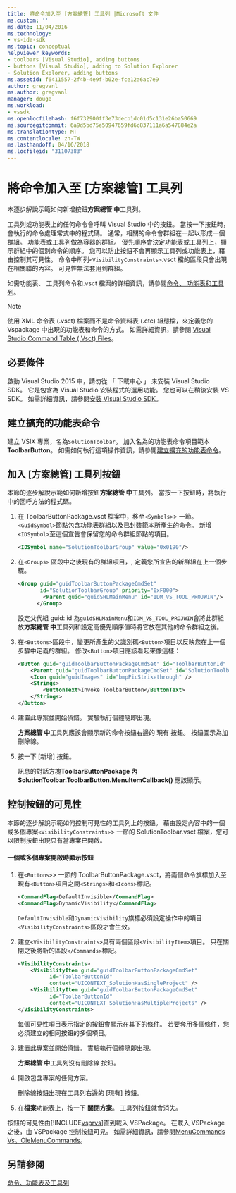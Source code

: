 ```yaml
---
title: 將命令加入至 [方案總管] 工具列 |Microsoft 文件
ms.custom: ''
ms.date: 11/04/2016
ms.technology:
- vs-ide-sdk
ms.topic: conceptual
helpviewer_keywords:
- toolbars [Visual Studio], adding buttons
- buttons [Visual Studio], adding to Solution Explorer
- Solution Explorer, adding buttons
ms.assetid: f6411557-2f4b-4e9f-b02e-fce12a6ac7e9
author: gregvanl
ms.author: gregvanl
manager: douge
ms.workload:
- vssdk
ms.openlocfilehash: f6f732900ff3e73decb1dc01d5c131e26ba50669
ms.sourcegitcommit: 6a9d5bd75e50947659fd6c837111a6a547884e2a
ms.translationtype: MT
ms.contentlocale: zh-TW
ms.lasthandoff: 04/16/2018
ms.locfileid: "31107383"
---
```

# <a name="adding-a-command-to-the-solution-explorer-toolbar"></a>將命令加入至 [方案總管] 工具列
本逐步解說示範如何新增按鈕**方案總管 中**工具列。  
  
 工具列或功能表上的任何命令會呼叫 Visual Studio 中的按鈕。 當按一下按鈕時，會執行的命令處理常式中的程式碼。 通常，相關的命令會群組在一起以形成一個群組。 功能表或工具列做為容器的群組。 優先順序會決定功能表或工具列上，顯示群組中的個別命令的順序。 您可以防止按鈕不會再顯示工具列或功能表上，藉由控制其可見性。 命令中所列`<VisibilityConstraints>`.vsct 檔的區段只會出現在相關聯的內容。 可見性無法套用到群組。  
  
 如需功能表、 工具列命令和.vsct 檔案的詳細資訊，請參閱[命令、 功能表和工具列](../extensibility/internals/commands-menus-and-toolbars.md)。  
  
> [!NOTE]
>  使用 XML 命令表 (.vsct) 檔案而不是命令資料表 (.ctc) 組態檔，來定義您的 Vspackage 中出現的功能表和命令的方式。 如需詳細資訊，請參閱 [Visual Studio Command Table (.Vsct) Files](../extensibility/internals/visual-studio-command-table-dot-vsct-files.md)。  
  
## <a name="prerequisites"></a>必要條件  
 啟動 Visual Studio 2015 中，請勿從 「 下載中心 」 未安裝 Visual Studio SDK。 它是包含為 Visual Studio 安裝程式的選用功能。 您也可以在稍後安裝 VS SDK。 如需詳細資訊，請參閱[安裝 Visual Studio SDK](../extensibility/installing-the-visual-studio-sdk.md)。  
  
## <a name="creating-an-extension-with-a-menu-command"></a>建立擴充的功能表命令  
 建立 VSIX 專案，名為`SolutionToolbar`。 加入名為的功能表命令項目範本**ToolbarButton**。 如需如何執行這項操作資訊，請參閱[建立擴充的功能表命令](../extensibility/creating-an-extension-with-a-menu-command.md)。  
  
## <a name="adding-a-button-to-the-solution-explorer-toolbar"></a>加入 [方案總管] 工具列按鈕  
 本節的逐步解說示範如何新增按鈕**方案總管 中**工具列。 當按一下按鈕時，將執行中的回呼方法的程式碼。  
  
1.  在 ToolbarButtonPackage.vsct 檔案中，移至`<Symbols>`> 一節。 `<GuidSymbol>`節點包含功能表群組以及已封裝範本所產生的命令。 新增`<IDSymbol>`至這個宣告會保留您的命令群組節點的項目。  
  
    ```xml  
    <IDSymbol name="SolutionToolbarGroup" value="0x0190"/>  
    ```  
  
2.  在`<Groups>` 區段中之後現有的群組項目，, 定義您所宣告的新群組在上一個步驟。  
  
    ```xml  
    <Group guid="guidToolbarButtonPackageCmdSet"  
           id="SolutionToolbarGroup" priority="0xF000">  
            <Parent guid="guidSHLMainMenu" id="IDM_VS_TOOL_PROJWIN"/>  
          </Group>  
    ```  
  
     設定父代組 guid: id 為`guidSHLMainMenu`和`IDM_VS_TOOL_PROJWIN`會將此群組放**方案總管 中**工具列和設定高優先順序值時將它放在其他的命令群組之後。  
  
3.  在`<Buttons>`區段中，變更所產生的父識別碼`<Button>`項目以反映您在上一個步驟中定義的群組。 修改`<Button>`項目應該看起來像這樣：  
  
    ```xml  
    <Button guid="guidToolbarButtonPackageCmdSet" id="ToolbarButtonId" priority="0x0100" type="Button">  
        <Parent guid="guidToolbarButtonPackageCmdSet" id="SolutionToolbarGroup" />  
        <Icon guid="guidImages" id="bmpPicStrikethrough" />  
        <Strings>  
            <ButtonText>Invoke ToolbarButton</ButtonText>  
        </Strings>  
    </Button>  
    ```  
  
4.  建置此專案並開始偵錯。 實驗執行個體隨即出現。  
  
     **方案總管 中**工具列應該會顯示新的命令按鈕右邊的 現有 按鈕。 按鈕圖示為加刪除線。  
  
5.  按一下 [新增] 按鈕。  
  
     訊息的對話方塊**ToolbarButtonPackage 內 SolutionToolbar.ToolbarButton.MenuItemCallback()** 應該顯示。  
  
## <a name="controlling-the-visibility-of-a-button"></a>控制按鈕的可見性  
 本節的逐步解說示範如何控制可見性的工具列上的按鈕。 藉由設定內容中的一個或多個專案`<VisibilityConstraints>`> 一節的 SolutionToolbar.vsct 檔案，您可以限制按鈕出現只有當專案已開啟。  
  
#### <a name="to-display-a-button-when-one-or-more-projects-are-open"></a>一個或多個專案開啟時顯示按鈕  
  
1.  在`<Buttons>`> 一節的 ToolbarButtonPackage.vsct，將兩個命令旗標加入至現有`<Button>`項目之間`<Strings>`和`<Icons>`標記。  
  
    ```xml  
    <CommandFlag>DefaultInvisible</CommandFlag>  
    <CommandFlag>DynamicVisibility</CommandFlag>  
    ```  
  
     `DefaultInvisible`和`DynamicVisibility`旗標必須設定操作中的項目`<VisibilityConstraints>`區段才會生效。  
  
2.  建立`<VisibilityConstraints>`具有兩個區段`<VisibilityItem>`項目。 只在關閉之後將新的區段`</Commands>`標記。  
  
    ```xml  
    <VisibilityConstraints>  
        <VisibilityItem guid="guidToolbarButtonPackageCmdSet"  
              id="ToolbarButtonId"  
              context="UICONTEXT_SolutionHasSingleProject" />  
        <VisibilityItem guid="guidToolbarButtonPackageCmdSet"  
              id="ToolbarButtonId"  
              context="UICONTEXT_SolutionHasMultipleProjects" />  
    </VisibilityConstraints>  
    ```  
  
     每個可見性項目表示指定的按鈕會顯示在其下的條件。 若要套用多個條件，您必須建立的相同按鈕的多個項目。  
  
3.  建置此專案並開始偵錯。 實驗執行個體隨即出現。  
  
     **方案總管 中**工具列沒有刪除線 按鈕。  
  
4.  開啟包含專案的任何方案。  
  
     刪除線按鈕出現在工具列右邊的 [現有] 按鈕。  
  
5.  在**檔案**功能表上，按一下 **關閉方案**。 工具列按鈕就會消失。  
  
 按鈕的可見性由[!INCLUDE[vsprvs](../code-quality/includes/vsprvs_md.md)]直到載入 VSPackage。 在載入 VSPackage 之後，由 VSPackage 控制按鈕可見。  如需詳細資訊，請參閱[MenuCommands Vs。OleMenuCommands](../extensibility/menucommands-vs-olemenucommands.md)。  
  
## <a name="see-also"></a>另請參閱  
 [命令、功能表及工具列](../extensibility/internals/commands-menus-and-toolbars.md)